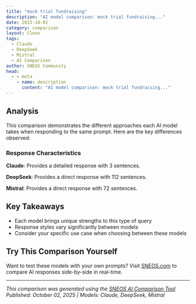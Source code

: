 ```yaml
---
title: "mock trial fundraising"
description: "AI model comparison: mock trial fundraising..."
date: 2025-10-02
category: comparison
layout: Clean
tags:
  - Claude
  - DeepSeek
  - Mistral
  - AI Comparison
author: SNEOS Community
head:
  - - meta
    - name: description
      content: "AI model comparison: mock trial fundraising..."
---
```


<ChatComparison
  title="mock trial fundraising"
  prompt="mock trial fundraising"
  :responses='{
    "Claude": "# Mock Trial Fundraising Guide\n\nMock trial teams often need significant funding for competitions, materials, and coaching. Here are effective fundraising strategies:\n\n## **Direct Fundraising Methods**\n\n### **Individual Donations**\n- **Parent/family appeals** - Start with your team\u0027s families\n- **Alumni outreach** - Contact former mock trial participants\n- **Attorney network** - Reach out to local lawyers and law firms\n- **Judge sponsorships** - Ask retired or active judges to sponsor\n- **Corporate sponsors** - Target law-related businesses, banks, local companies\n\n### **Community Events**\n- **Trivia nights** with legal themes\n- **Mock trial demonstrations** for community groups\n- **Car washes** or restaurant fundraising nights\n- **Silent auctions** featuring donated items/services\n- **Bake sales** at school events\n\n## **Grant Opportunities**\n\n### **Educational Grants**\n- Local education foundations\n- Bar association educational funds\n- Civic organizations (Rotary, Lions Club, etc.)\n- Community foundation grants\n\n### **Youth Program Grants**\n- United Way funding\n- Corporate community investment programs\n- Local government youth development funds\n\n## **Creative Fundraising Ideas**\n\n### **Service-Based**\n- **Legal research assistance** for solo practitioners\n- **Document review** services (age-appropriate)\n- **Court filing services** for small firms\n\n### **Educational Programs**\n- **Constitution Day presentations** for elementary schools\n- **Civics education workshops** for community groups\n- **Legal literacy programs** for seniors\n\n## **Online Fundraising**\n\n### **Crowdfunding Platforms**\n- GoFundMe campaigns\n- DonorsChoose (if school-affiliated)\n- Facebook fundraising tools\n- School-specific platforms\n\n### **Social Media Campaigns**\n- Share competition updates and needs\n- Highlight student achievements\n- Create compelling video content about your program\n\n## **Budget Planning**\n\n### **Typical Expenses**\n- Registration fees: $200-500 per competition\n- Travel costs: $100-2000\u002B depending on distance\n- Hotels: $100-200 per night\n- Materials and binders: $200-500\n- Coaching stipends: $500-2000\n- Team meals: $200-800\n\n### **Funding Goals**\n- Set specific, realistic targets\n- Break down costs per student\n- Plan for multiple competitions\n\n## **Professional Presentation Tips**\n\n### **Sponsorship Packets Should Include:**\n- Team introduction and achievements\n- Competition schedule and goals\n- Detailed budget breakdown\n- Recognition opportunities for sponsors\n- Thank you letter templates\n- Photos from previous competitions\n\n### **Follow-up Strategies**\n- Send prompt thank you notes\n- Provide updates on team progress\n- Invite sponsors to competitions\n- Recognition at school events\n- End-of-season impact reports\n\n## **Long-term Sustainability**\n\n### **Building Relationships**\n- Maintain sponsor database\n- Annual appreciation events\n- Alumni network development\n- Community partnership building\n\n### **Recurring Revenue**\n- Annual sponsorship agreements\n- Endowment fund development\n- Ongoing fundraising events\n- School budget allocation requests\n\nWould you like me to elaborate on any of these strategies or help you develop a specific fundraising plan for your mock trial team?",
    "DeepSeek": "Of course! Fundraising for a mock trial team is crucial for covering costs like competition registration, travel, lodging, materials, and sometimes even professional coaching. Here is a comprehensive guide to mock trial fundraising, broken down into strategy, specific ideas, and best practices.\n\n### Phase 1: Strategy \u0026 Planning\n\nBefore you start asking for money, you need a plan.\n\n1.  **Calculate Your Goal:** Be specific. How much do you need?\n    *   **Registration Fees:** For invitationals and national competitions.\n    *   **Travel \u0026 Accommodation:** Flights, rental vans, hotels, gas.\n    *   **Materials:** Case files, binders, office supplies, printing.\n    *   **Professional Attire:** Team blazers, suits, or subsidies for members who need them.\n    *   **Coach Stipends/Judge Honorariums:** (If applicable).\n\n2.  **Identify Your Audience:** Who will support you?\n    *   **Internal:** Team members, their families, other students.\n    *   **School Community:** General student body, faculty, staff, alumni.\n    *   **External:** Local law firms, bar associations, local businesses, community members, family friends.\n\n3.  **Create a Timeline:** Map out your fundraising efforts across the season.\n    *   **Early Season (Fall):** Focus on larger, long-term campaigns (sponsorships, grants).\n    *   **Mid-Season (Winter):** Host events and smaller, quick-turnaround fundraisers.\n    *   **Late Season (Spring):** Final push for national competition costs.\n\n4.  **Craft Your \u0022Pitch\u0022:** Why should someone donate to you?\n    *   **Skills Gained:** Public speaking, critical thinking, teamwork, legal knowledge.\n    *   **Competitive Success:** Mention past achievements or your goals for the season.\n    *   **School Representation:** You represent your school on a regional/national stage.\n    *   **Professional Development:** You are fostering the next generation of legal professionals.\n\n---\n\n### Phase 2: Fundraising Ideas (Categorized)\n\n#### A. Partner with the Legal Community (High-Return)\n\nThis is your most targeted and often most lucrative avenue.\n\n1.  **Law Firm \u0026 Bar Association Sponsorships:**\n    *   **The \u0022Ask\u0022:** Send a professional email or letter to managing partners at local law firms and the local bar association. Attach a sponsorship tier sheet.\n    *   **Sponsorship Tiers:**\n        *   **Bronze ($250):** Name on team website and social media shout-out.\n        *   **Silver ($500):** Above \u002B logo on team t-shirts and a thank you in the program for a home scrimmage.\n        *   **Gold ($1000\u002B):** Above \u002B \u0022Presented by [Firm Name]\u0022 on all materials, and an invitation to judge a scrimmage or speak at a team dinner.\n    *   **Offer Value:** Many lawyers did mock trial and want to give back. Offer to tour their firm or have associates do a Q\u0026A with the team.\n\n2.  **\u0022Practice Round\u0022 Judges:**\n    *   **The Idea:** Invite local attorneys to judge a practice round. At the end, the team captain explains the costs of the season and asks for a donation. Provide a simple way to donate on the spot (e.g., a QR code to a payment portal). This gives them a direct, positive experience with the team\u0027s talent.\n\n#### B. Events \u0026 Sales (Engage the Broader Community)\n\n1.  **The Mock Trial \u0022Fancy Dress\u0022 Fundraiser:**\n    *   **The Idea:** Host a semi-formal dinner or cocktail hour. Sell tickets.\n    *   **Revenue Streams:** Ticket sales, a silent auction (get items donated from local businesses), a 50/50 raffle, and a \u0022fund-a-need\u0022 paddle raise for specific items (e.g., \u0022Who will donate $100 to cover one student\u0027s registration fee?\u0022).\n    *   **Entertainment:** Have team members perform a humorous, abbreviated version of your case.\n\n2.  **Restaurant Fundraiser Night:**\n    *   **The Idea:** Partner with a local restaurant (Chipotle, Panera, or a local favorite) that has a fundraising program. They donate a percentage (usually 15-25%) of sales from supporters who mention the mock trial team on a specific night. Promote it heavily on social media.\n\n3.  **Classic Sales:**\n    *   **Bake Sale:** A timeless classic. Hold it during school lunch periods or after school.\n    *   **Car Wash:** Great for team bonding. Hold it in a high-traffic area with good signage.\n    *   **Custom Merchandise:** Sell t-shirts, sweatshirts, or tote bags with a clever law-themed design (e.g., \u0022Objection!,\u0022 \u0022The Defense Rests... and So Do I,\u0022 your school mascot in a barrister\u0027s wig). Use a service like Bonfire or Custom Ink that handles printing and shipping.\n\n#### C. Online \u0026 Direct Appeals (Easy and Direct)\n\n1.  **Crowdfunding (GoFundMe, etc.):**\n    *   **The Key is Storytelling:** Don\u0027t just say \u0022we need money.\u0022 Post a compelling video of the team in action. Explain what mock trial means to you. Share updates and thank donors publicly.\n    *   **Promote Widely:** Share the link on all social media channels, in email signatures, and with family and friends.\n\n2.  **Direct Donation Letters/Emails:**\n    *   **Target:** Team members\u0027 extended families, school alumni, and family friends.\n    *   **Personalize:** A form letter is okay, but a handwritten note or a personal email from a student is far more effective. Include a pre-addressed envelope or a link to your donation page.\n\n---\n\n### Phase 3: Execution \u0026 Best Practices\n\n1.  **Leverage Your School:** Work with your faculty advisor.\n    *   Use school-approved channels for communication.\n    *   See if funds can be deposited into a dedicated school account.\n    *   Get permission for any on-campus events or sales.\n\n2.  **Make Donating Easy:**\n    *   Use platforms like **Venmo, PayPal, or GoFundMe** for digital payments.\n    *   Always have a QR code linked to your donation page ready to share.\n    *   For checks, specify who they should be made payable to (e.g., \u0022[School Name] Mock Trial\u0022).\n\n3.  **Thank Everyone, Every Time:**\n    *   **Public Recognition:** Thank sponsors on social media and in programs.\n    *   **Personal Thanks:** Send handwritten thank-you notes for donations over a certain amount. A quick email thank you for every single donor is mandatory.\n\n4.  **Show Impact:**\n    *   Send a \u0022Season Recap\u0022 to your donors at the end of the year with photos and a list of your accomplishments. This shows them their investment paid off and makes them more likely to donate again.\n\n### Sample Fundraising Timeline for a Season\n\n*   **August/September:**\n    *   Set budget and goal.\n    *   Draft sponsorship letters and send them to law firms.\n    *   Launch crowdfunding page.\n*   **October/November:**\n    *   Host a restaurant fundraiser night.\n    *   Sell team merchandise.\n    *   Send direct donation letters to families.\n*   **December/January:**\n    *   Host a practice round for attorney donors/judges.\n    *   Final push on crowdfunding for competition registration.\n*   **February/March:**\n    *   Car wash or bake sale for final travel expenses.\n    *   Send thank you notes and updates from competitions.\n\nBy being strategic, proactive, and grateful, your mock trial team can build a strong financial foundation for a successful and less stressful competitive season. Good luck",
    "Mistral": "Organizing a mock trial fundraising event can be a fun and engaging way to raise money for a cause. Here are some steps and ideas to help you plan a successful mock trial fundraiser:\n\n### Planning the Event\n\n1. **Define Your Goals**:\n   - **Fundraising Target**: Set a clear financial goal.\n   - **Awareness**: Decide if you want to raise awareness for a specific cause or issue.\n\n2. **Choose a Theme**:\n   - **Historical Trials**: Recreate famous trials from history.\n   - **Fictional Trials**: Use scenarios from popular books, movies, or TV shows.\n   - **Current Events**: Address contemporary issues in a mock trial format.\n\n3. **Select a Venue**:\n   - **Courtroom Setting**: If possible, use a real courtroom or a room that can be set up to resemble one.\n   - **Community Spaces**: Consider schools, community centers, or even outdoor spaces.\n\n4. **Form a Committee**:\n   - **Event Coordinators**: People to handle logistics.\n   - **Legal Advisors**: Lawyers or legal experts to ensure authenticity.\n   - **Marketing Team**: To promote the event.\n\n### Preparing the Mock Trial\n\n1. **Develop the Case**:\n   - **Scenario**: Create a detailed scenario with characters, evidence, and legal arguments.\n   - **Script**: Write a script or outline for the trial, including opening statements, witness testimonies, cross-examinations, and closing arguments.\n\n2. **Casting**:\n   - **Judge**: A respected figure to preside over the trial.\n   - **Lawyers**: Volunteers or professionals to act as prosecution and defense.\n   - **Witnesses**: Actors or volunteers to play the roles of witnesses.\n   - **Jury**: Audience members or pre-selected volunteers.\n\n3. **Rehearsals**:\n   - **Practice Sessions**: Ensure all participants are familiar with their roles and the script.\n   - **Feedback**: Get feedback from legal advisors to refine the performance.\n\n### Fundraising Strategies\n\n1. **Ticket Sales**:\n   - **General Admission**: Sell tickets to the public.\n   - **VIP Seating**: Offer premium seating for a higher price.\n\n2. **Sponsorships**:\n   - **Corporate Sponsors**: Approach local businesses for sponsorship.\n   - **Individual Donors**: Seek donations from individuals.\n\n3. **Merchandise**:\n   - **Branded Items**: Sell T-shirts, mugs, or other merchandise related to the event.\n   - **Programs**: Sell event programs with information about the case and the cause.\n\n4. **Silent Auction**:\n   - **Items for Auction**: Collect items from local businesses or individuals to auction off.\n   - **Bidding**: Set up a silent auction table where attendees can place bids.\n\n5. **Donation Boxes**:\n   - **Cash Donations**: Place donation boxes at the entrance and exit.\n   - **Online Donations**: Set up an online donation platform for those who cannot attend.\n\n### Promoting the Event\n\n1. **Social Media**:\n   - **Platforms**: Use Facebook, Instagram, Twitter, and LinkedIn to promote the event.\n   - **Content**: Share teasers, behind-the-scenes footage, and interviews with participants.\n\n2. **Local Media**:\n   - **Press Releases**: Send press releases to local newspapers, radio stations, and TV channels.\n   - **Interviews**: Arrange interviews with key participants to generate buzz.\n\n3. **Community Outreach**:\n   - **Flyers and Posters**: Distribute flyers and posters in local businesses and community centers.\n   - **Email Campaigns**: Send out email invitations to your contact list.\n\n### Executing the Event\n\n1. **Set-Up**:\n   - **Stage and Seating**: Arrange the venue to resemble a courtroom.\n   - **Sound and Lighting**: Ensure good audio and visual quality.\n\n2. **Welcome and Introduction**:\n   - **Opening Remarks**: Have a host or MC introduce the event and the cause.\n   - **Explanation**: Briefly explain the mock trial format and rules.\n\n3. **The Trial**:\n   - **Proceedings**: Follow the script and allow for some improvisation to keep it engaging.\n   - **Audience Participation**: Encourage audience interaction, such as voting on the verdict.\n\n4. **Closing Remarks**:\n   - **Thank You**: Thank all participants, sponsors, and attendees.\n   - **Call to Action**: Encourage further donations and support for the cause.\n\n### Post-Event Follow-Up\n\n1. **Thank You Notes**:\n   - **Sponsors and Donors**: Send personalized thank you notes.\n   - **Attendees**: Send a general thank you email with highlights from the event.\n\n2. **Feedback**:\n   - **Surveys**: Collect feedback from attendees to improve future events.\n   - **Social Media**: Encourage attendees to share their experiences on social media.\n\n3. **Reporting**:\n   - **Funds Raised**: Announce the total amount raised and how it will be used.\n   - **Impact**: Share stories or updates on how the funds are making a difference.\n\nBy following these steps, you can create a memorable and impactful mock trial fundraising event that not only raises money but also engages the community in a meaningful way."
  }'
  published-date="03:06"
/>

## Analysis

This comparison demonstrates the different approaches each AI model takes when responding to the same prompt. Here are the key differences observed:

### Response Characteristics

**Claude**: Provides a detailed response with 3 sentences. 

**DeepSeek**: Provides a direct response with 112 sentences. 

**Mistral**: Provides a direct response with 72 sentences. 

## Key Takeaways

- Each model brings unique strengths to this type of query
- Response styles vary significantly between models
- Consider your specific use case when choosing between these models

## Try This Comparison Yourself

Want to test these models with your own prompts? Visit [SNEOS.com](https://sneos.com) to compare AI responses side-by-side in real-time.

---

*This comparison was generated using the [SNEOS AI Comparison Tool](https://sneos.com)*
*Published: October 02, 2025 | Models: Claude, DeepSeek, Mistral*
